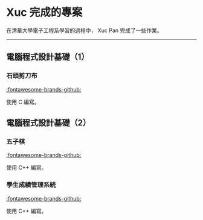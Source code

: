 # Xuc 完成的專案

在清華大學電子工程系學習的過程中， Xuc Pan 完成了一些作業。

---

## 電腦程式設計基礎（1）

### 石頭剪刀布

[:fontawesome-brands-github:](https://github.com/Panxuc/ComputerProgramDesign-Homework/tree/main/1/ex)

使用 C 編寫。

## 電腦程式設計基礎（2）

### 五子棋

[:fontawesome-brands-github:]()

使用 C++ 編寫。

### 學生成績管理系統

[:fontawesome-brands-github:]()

使用 C++ 編寫。